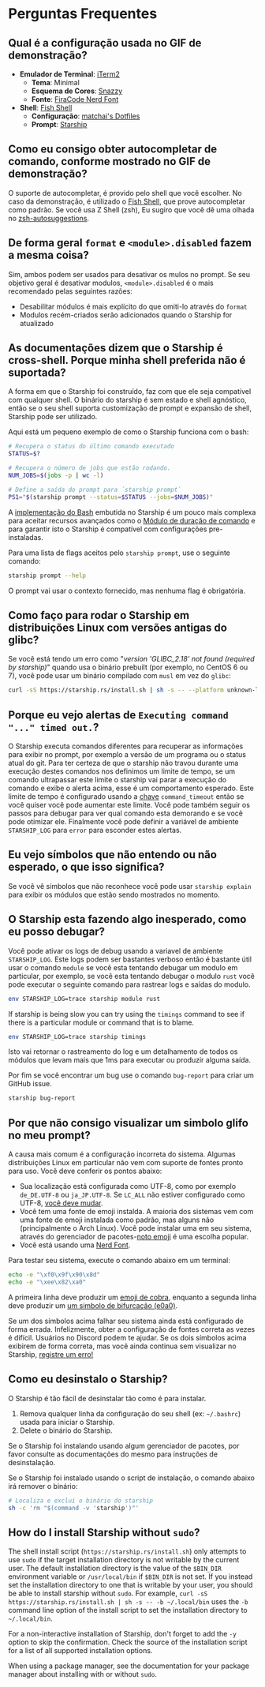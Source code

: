 # Perguntas Frequentes

## Qual é a configuração usada no GIF de demonstração?

- **Emulador de Terminal**: [iTerm2](https://iterm2.com/)
  - **Tema**: Minimal
  - **Esquema de Cores**: [Snazzy](https://github.com/sindresorhus/iterm2-snazzy)
  - **Fonte**: [FiraCode Nerd Font](https://www.nerdfonts.com/font-downloads)
- **Shell**: [Fish Shell](https://fishshell.com/)
  - **Configuração**: [matchai's Dotfiles](https://github.com/matchai/dotfiles/blob/b6c6a701d0af8d145a8370288c00bb9f0648b5c2/.config/fish/config.fish)
  - **Prompt**: [Starship](https://starship.rs/)

## Como eu consigo obter autocompletar de comando, conforme mostrado no GIF de demonstração?

O suporte de autocompletar, é provido pelo shell que você escolher. No caso da demonstração, é utilizado o [Fish Shell](https://fishshell.com/), que prove autocompletar como padrão. Se você usa Z Shell (zsh), Eu sugiro que você dê uma olhada no [zsh-autosuggestions](https://github.com/zsh-users/zsh-autosuggestions).

## De forma geral `format` e `<module>.disabled` fazem a mesma coisa?

Sim, ambos podem ser usados para desativar os mulos no prompt. Se seu objetivo geral é desativar modulos, `<module>.disabled` é o mais recomendado pelas seguintes razões:

- Desabilitar módulos é mais explícito do que omiti-lo através do `format`
- Modulos recém-criados serão adicionados quando o Starship for atualizado

## As documentações dizem que o Starship é cross-shell. Porque minha shell preferida não é suportada?

A forma em que o Starship foi construído, faz com que ele seja compatível com qualquer shell. O binário do starship é sem estado e shell agnóstico, então se o seu shell suporta customização de prompt e expansão de shell, Starship pode ser utilizado.

Aqui está um pequeno exemplo de como o Starship funciona com o bash:

```sh
# Recupera o status do último comando executado
STATUS=$?

# Recupera o número de jobs que estão rodando.
NUM_JOBS=$(jobs -p | wc -l)

# Define a saída do prompt para ´starship prompt`
PS1="$(starship prompt --status=$STATUS --jobs=$NUM_JOBS)"
```

A [implementação do Bash](https://github.com/starship/starship/blob/master/src/init/starship.bash) embutida no Starship é um pouco mais complexa para aceitar recursos avançados como o [Módulo de duração de comando](https://starship.rs/config/#command-duration) e para garantir isto o Starship é compatível com configurações pre-instaladas.

Para uma lista de flags aceitos pelo `starship prompt`, use o seguinte comando:

```sh
starship prompt --help
```

O prompt vai usar o contexto fornecido, mas nenhuma flag é obrigatória.

## Como faço para rodar o Starship em distribuições Linux com versões antigas do glibc?

Se você está tendo um erro como "_version 'GLIBC_2.18' not found (required by starship)_" quando usa o binário prebuilt (por exemplo, no CentOS 6 ou 7), você pode usar um binário compilado com `musl` em vez do `glibc`:

```sh
curl -sS https://starship.rs/install.sh | sh -s -- --platform unknown-linux-musl
```

## Porque eu vejo alertas de `Executing command "..." timed out.`?

O Starship executa comandos diferentes para recuperar as informações para exibir no prompt, por exemplo a versão de um programa ou o status atual do git. Para ter certeza de que o starship não travou durante uma execução destes comandos nos definimos um limite de tempo, se um comando ultrapassar este limite o starship vai parar a execução do comando e exibe o alerta acima, esse é um comportamento esperado. Este limite de tempo é configurado usando a [chave](../config/#prompt) `command_timeout` então se você quiser você pode aumentar este limite. Você pode também seguir os passos para debugar para ver qual comando esta demorando e se você pode otimizar ele. Finalmente você pode definir a variável de ambiente `STARSHIP_LOG` para `error` para esconder estes alertas.

## Eu vejo símbolos que não entendo ou não esperado, o que isso significa?

Se você vê símbolos que não reconhece você pode usar `starship explain` para exibir os módulos que estão sendo mostrados no momento.

## O Starship esta fazendo algo inesperado, como eu posso debugar?

Você pode ativar os logs de debug usando a variavel de ambiente `STARSHIP_LOG`. Este logs podem ser bastantes verboso então é bastante útil usar o comando `module` se você esta tentando debugar um modulo em particular, por exemplo, se você esta tentando debugar o modulo `rust` você pode executar o seguinte comando para rastrear logs e saídas do modulo.

```sh
env STARSHIP_LOG=trace starship module rust
```

If starship is being slow you can try using the `timings` command to see if there is a particular module or command that is to blame.

```sh
env STARSHIP_LOG=trace starship timings
```

Isto vai retornar o rastreamento do log e um detalhamento de todos os módulos que levam mais que 1ms para executar ou produzir alguma saída.

Por fim se você encontrar um bug use o comando `bug-report`  para criar um GitHub issue.

```sh
starship bug-report
```

## Por que não consigo visualizar um simbolo glifo no meu prompt?

A causa mais comum é a configuração incorreta do sistema. Algumas distribuições Linux em particular não vem com suporte de fontes pronto para uso. Você deve conferir os pontos abaixo:

- Sua localização está configurada como UTF-8, como por exemplo `de_DE.UTF-8` ou `ja_JP.UTF-8`. Se `LC_ALL` não estiver configurado como UTF-8, [você deve mudar](https://www.tecmint.com/set-system-locales-in-linux/).
- Você tem uma fonte de emoji instalda. A maioria dos sistemas vem com uma fonte de emoji instalada como padrão, mas alguns não (principalmente o Arch Linux). Você pode instalar uma em seu sistema, através do gerenciador de pacotes-[noto emoji](https://www.google.com/get/noto/help/emoji/) é uma escolha popular.
- Você está usando uma [Nerd Font](https://www.nerdfonts.com/).

Para testar seu sistema, execute o comando abaixo em um terminal:

```sh
echo -e "\xf0\x9f\x90\x8d"
echo -e "\xee\x82\xa0"
```

A primeira linha deve produzir um [emoji de cobra](https://emojipedia.org/snake/), enquanto a segunda linha deve produzir um [um simbolo de bifurcação (e0a0)](https://github.com/ryanoasis/powerline-extra-symbols#glyphs).

Se um dos símbolos acima falhar seu sistema ainda está configurado de forma errada. Infelizmente, obter a configuração de fontes correta as vezes é difícil. Usuários no Discord podem te ajudar. Se os dois símbolos acima exibirem de forma correta, mas você ainda continua sem visualizar no Starship, [registre um erro!](https://github.com/starship/starship/issues/new/choose)

## Como eu desinstalo o Starship?

O Starship é tão fácil de desinstalar tão como é para instalar.

1. Remova qualquer linha da configuração do seu shell (ex: `~/.bashrc`) usada para iniciar o Starship.
1. Delete o binário do Starship.

Se o Starship foi instalando usando algum gerenciador de pacotes, por favor consulte as documentações do mesmo para instruções de desinstalação.

Se o Starship foi instalado usando o script de instalação, o comando abaixo irá remover o binário:

```sh
# Localiza e exclui o binário do starship
sh -c 'rm "$(command -v 'starship')"'
```

## How do I install Starship without `sudo`?

The shell install script (`https://starship.rs/install.sh`) only attempts to use `sudo` if the target installation directory is not writable by the current user. The default installation directory is the value of the `$BIN_DIR` environment variable or `/usr/local/bin` if `$BIN_DIR` is not set. If you instead set the installation directory to one that is writable by your user, you should be able to install starship without `sudo`. For example, `curl -sS https://starship.rs/install.sh | sh -s -- -b ~/.local/bin` uses the `-b` command line option of the install script to set the installation directory to `~/.local/bin`.

For a non-interactive installation of Starship, don't forget to add the `-y` option to skip the confirmation. Check the source of the installation script for a list of all supported installation options.

When using a package manager, see the documentation for your package manager about installing with or without `sudo`.

